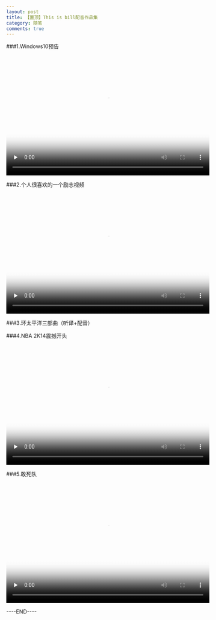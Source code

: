 ```yaml
---
layout: post
title: 【置顶】This is bill配音作品集
category: 随笔
comments: true
---
```


###1.Windows10预告

<video id="video" controls="controls" width="540" height="320" preload="none" poster="http://7u2nh5.com2.z0.glb.qiniucdn.com/2015-02-28/54f123a5c897b.jpg">
	<source id="mp4" src="http://cdn.qupeiyin.cn/2015-07-14/1436882421344321313.mp4" type="video/mp4">
	<p>Your user agent does not support the HTML5 Video element.</p>
</video>

###2.个人很喜欢的一个励志视频

<video id="video" controls="controls" width="540" height="320" preload="none" poster="http://7u2nh5.com2.z0.glb.qiniucdn.com/2015-07-03/5595e3c0a6003.jpg">
	<source id="mp4" src="http://cdn.qupeiyin.cn/2015-07-15/1436933721844u321313.mp4" type="video/mp4">
	<p>Your user agent does not support the HTML5 Video element.</p>
</video>

###3.环太平洋三部曲（听译+配音）


###4.NBA 2K14震撼开头

<video id="video" controls="controls" width="540" height="320" preload="none" poster="http://7u2nh5.com2.z0.glb.qiniucdn.com/2015-07-03/5595e3c0a6003.jpg">
	<source id="mp4" src="http://cdn.qupeiyin.cn/2015-06-14/1434290430389u321313.mp4" type="video/mp4">
	<p>Your user agent does not support the HTML5 Video element.</p>
</video>

###5.敢死队

<video id="video" controls="controls" width="540" height="320" preload="none" poster="http://7u2nh5.com2.z0.glb.qiniucdn.com/2015-07-24/55b1f4eb20417.jpg">
	<source id="mp4" src="http://cdn.qupeiyin.cn/2015-07-21/1437408990268321313.mp4" type="video/mp4">
	<p>Your user agent does not support the HTML5 Video element.</p>
</video>

----END----

